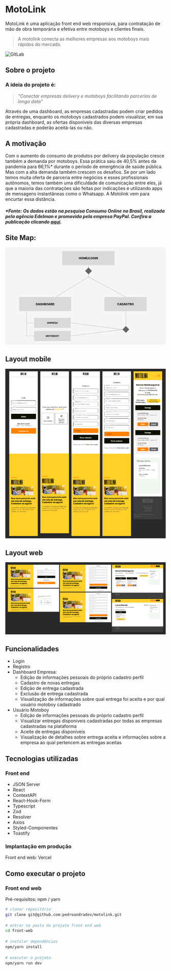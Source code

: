 # MotoLink
MotoLink é uma aplicação front end web responsiva, para contratação de mão de obra temporária e efetiva entre motoboys e clientes finais.

> A motolink conecta as melhores empresas aos motoboys mais rápidos do mercado.

![GitLab](https://img.shields.io/github/license/ProjetoFrontEndG4-MotoLink/MotoLink)

## Sobre o projeto
### A ideia do projeto é:
> *"Conectar empresas delivery e motoboys facilitando parcerias de longa data"*

Através de uma dashboard, as empresas cadastradas podem criar pedidos de entregas, enquanto os motoboys cadastrados podem visualizar, em sua própria dashboard, as ofertas disponíveis das diversas empresas cadastradas e poderão aceitá-las ou não.

## A motivação

Com o aumento do consumo de produtos por delivery da população cresce também a demanda por motoboys. Essa prática saiu de 40,5% antes da pandemia para 66,1%* durante o período de emergência de saúde pública. Mas com a alta demanda também crescem os desafios. Se por um lado temos muita oferta de parceria entre negócios e esses profissionais autônomos, temos também uma dificuldade de comunicação entre eles, já que a maioria das contratações são feitas por indicações e utilizando apps de mensagens instantâneas como o Whatsapp. A Motolink vem para encurtar essa distância.

##### *Fonte: Os dados estão na pesquisa Consumo Online no Brasil, realizada pela agência Edelman e promovida pela empresa PayPal. Confira a publicação clicando [aqui](https://agenciabrasil.ebc.com.br/geral/noticia/2021-12/pesquisa-revela-aumento-de-pedidos-de-comida-por-app-durante-pandemia).

## Site Map:
![site Map](https://github.com/ProjetoFrontEndG4-MotoLink/MotoLink/blob/main/public/site--map.png)

## Layout mobile
![Versão Mobile](https://github.com/ProjetoFrontEndG4-MotoLink/MotoLink/blob/main/public/Mobile.png)

## Layout web
![Versão Desktop](https://github.com/ProjetoFrontEndG4-MotoLink/MotoLink/blob/main/public/Desktop.png)

## Funcionalidades
- Login
- Registro
- Dashboard Empresa:
  - Edição de informações pessoais do próprio cadastro perfil
  - Cadastro de novas entregas
  - Edição de entrega cadastrada
  - Exclusão de entrega cadastrada
  - Visualização de informações sobre qual entrega foi aceita e por qual usuário motoboy cadastrado
- Usuário Motoboy
  - Edição de informações pessoais do próprio cadastro perfil
  - Visualizar entregas disponíveis cadastradas por todas as empresas cadastradas na plataforma
  - Aceite de entregas disponíveis
  - Visualização de detalhes sobre entrega aceita e informações sobre a empresa ao qual pertencem as entregas aceitas

## Tecnologias utilizadas
### Front end
- JSON Server
- React
- ContextAPI
- React-Hook-Form
- Typescript
- Zod
- Resolver
- Axios
- Styled-Componentes
- Toastify

### Implantação em produção
Front end web: Vercel

## Como executar o projeto
### Front end web
Pré-requisitos: npm / yarn


```bash
# clonar repositório
git clone git@github.com:pedroandradev/motolink.git

# entrar na pasta do projeto front end web
cd front-web

# instalar dependências
npm/yarn install

# executar o projeto
npm/yarn run dev
```